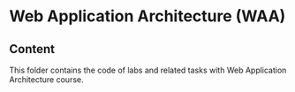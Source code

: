 # Web Application Architecture (WAA)

## Content

This folder contains the code of labs and related tasks with Web Application Architecture course.
